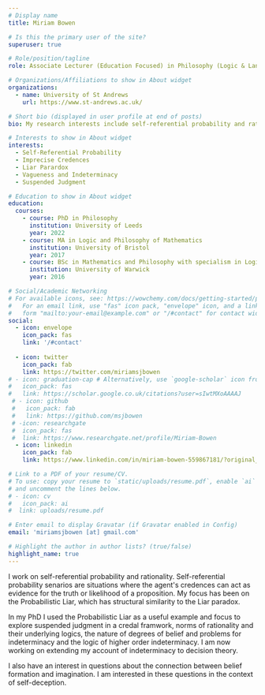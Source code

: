 ```yaml
---
# Display name
title: Miriam Bowen

# Is this the primary user of the site?
superuser: true

# Role/position/tagline
role: Associate Lecturer (Education Focused) in Philosophy (Logic & Language)

# Organizations/Affiliations to show in About widget
organizations:
  - name: University of St Andrews
    url: https://www.st-andrews.ac.uk/

# Short bio (displayed in user profile at end of posts)
bio: My research interests include self-referential probability and rationality. 

# Interests to show in About widget
interests:
  - Self-Referential Probability
  - Imprecise Credences
  - Liar Parardox
  - Vagueness and Indeterminacy
  - Suspended Judgment

# Education to show in About widget
education:
  courses:
    - course: PhD in Philosophy
      institution: University of Leeds
      year: 2022
    - course: MA in Logic and Philosophy of Mathematics
      institution: University of Bristol
      year: 2017
    - course: BSc in Mathematics and Philosophy with specialism in Logic and Foundations
      institution: University of Warwick
      year: 2016

# Social/Academic Networking
# For available icons, see: https://wowchemy.com/docs/getting-started/page-builder/#icons
#   For an email link, use "fas" icon pack, "envelope" icon, and a link in the
#   form "mailto:your-email@example.com" or "/#contact" for contact widget.
social:
  - icon: envelope
    icon_pack: fas
    link: '/#contact'
   
  - icon: twitter
    icon_pack: fab
    link: https://twitter.com/miriamsjbowen
# - icon: graduation-cap # Alternatively, use `google-scholar` icon from `ai` icon pack
#   icon_pack: fas
#   link: https://scholar.google.co.uk/citations?user=sIwtMXoAAAAJ
 # - icon: github
 #   icon_pack: fab
 #   link: https://github.com/msjbowen
 # -icon: researchgate
 #  icon_pack: fas
 #  link: https://www.researchgate.net/profile/Miriam-Bowen
  - icon: linkedin
    icon_pack: fab
    link: https://www.linkedin.com/in/miriam-bowen-559867181/?original_referer=https%3A%2F%2Fwww%2Egoogle%2Ecom%2F&originalSubdomain=uk

# Link to a PDF of your resume/CV.
# To use: copy your resume to `static/uploads/resume.pdf`, enable `ai` icons in `params.toml`,
# and uncomment the lines below.
# - icon: cv
#   icon_pack: ai
#  link: uploads/resume.pdf

# Enter email to display Gravatar (if Gravatar enabled in Config)
email: 'miriamsjbowen [at] gmail.com'

# Highlight the author in author lists? (true/false)
highlight_name: true
---
```

I work on self-referential probability and rationality. Self-referential probability senarios are situations where the agent's credences can act as evidence for the truth or likelihood of a proposition. My focus has been on the Probabilistic Liar, which has structural similarity to the Liar paradox.

In my PhD I used the Probabilistic Liar as a useful example and focus to explore suspended judgment in a credal framwork, norms of rationality and their underlying logics, the nature of degrees of belief and problems for indeterminacy and the logic of higher order indeterminacy. I am now working on extending my account of indeterminacy to decision theory.

I also have an interest in questions about the connection between belief formation and imagination. I am interested in these questions in the context of self-deception.


